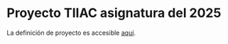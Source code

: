 # Proyecto TIIAC asignatura del 2025

La definición de proyecto es accesible [aquí](https://docs.google.com/document/d/1R7f3bryEZusEhZnr552xt6Ojv1kPPOL7kzcdy8zFrOI/edit?usp=sharing).
